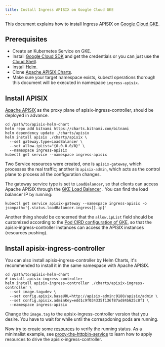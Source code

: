 ```yaml
---
title: Install Ingress APISIX on Google Cloud GKE
---
```


<!--
#
# Licensed to the Apache Software Foundation (ASF) under one or more
# contributor license agreements.  See the NOTICE file distributed with
# this work for additional information regarding copyright ownership.
# The ASF licenses this file to You under the Apache License, Version 2.0
# (the "License"); you may not use this file except in compliance with
# the License.  You may obtain a copy of the License at
#
#     http://www.apache.org/licenses/LICENSE-2.0
#
# Unless required by applicable law or agreed to in writing, software
# distributed under the License is distributed on an "AS IS" BASIS,
# WITHOUT WARRANTIES OR CONDITIONS OF ANY KIND, either express or implied.
# See the License for the specific language governing permissions and
# limitations under the License.
#
-->

This document explains how to install Ingress APISIX on [Google Cloud GKE](https://cloud.google.com/kubernetes-engine).

## Prerequisites

* Create an Kubernetes Service on GKE.
* Install [Google Cloud SDK](https://cloud.google.com/sdk) and get the credentials or you can just use the [Cloud Shell](https://cloud.google.com/shell).
* Install [Helm](https://helm.sh/).
* Clone [Apache APISIX Charts](https://github.com/apache/apisix-helm-chart).
* Make sure your target namespace exists, kubectl operations thorough this document will be executed in namespace `ingress-apisix`.

## Install APISIX

[Apache APISIX](http://apisix.apache.org/) as the proxy plane of apisix-ingress-controller, should be deployed in advance.

```shell
cd /path/to/apisix-helm-chart
helm repo add bitnami https://charts.bitnami.com/bitnami
helm dependency update ./charts/apisix
helm install apisix ./charts/apisix \
  --set gateway.type=LoadBalancer \
  --set allow.ipList="{0.0.0.0/0}" \
  --namespace ingress-apisix
kubectl get service --namespace ingress-apisix
```

Two Service resources were created, one is `apisix-gateway`, which processes the real traffic; another is `apisix-admin`, which acts as the control plane to process all the configuration changes.

The gateway service type is set to `LoadBalancer`, so that clients can access Apache APISIX through the [GKE Load Balancer](https://cloud.google.com/kubernetes-engine/docs/concepts/service#services_of_type_loadbalancer) . You can find the load balancer IP by running:

```shell
kubectl get service apisix-gateway --namespace ingress-apisix -o jsonpath='{.status.loadBalancer.ingress[].ip}'
```

Another thing should be concerned that the `allow.ipList` field should be customized according to the [Pod CIRD configuration of GKE](https://cloud.google.com/kubernetes-engine/docs/how-to/flexible-pod-cidr), so that the apisix-ingress-controller instances can access the APISIX instances (resources pushing).

## Install apisix-ingress-controller

You can also install apisix-ingress-controller by Helm Charts, it's recommended to install it in the same namespace with Apache APISIX.

```shell
cd /path/to/apisix-helm-chart
# install apisix-ingress-controller
helm install apisix-ingress-controller ./charts/apisix-ingress-controller \
  --set image.tag=dev \
  --set config.apisix.baseURL=http://apisix-admin:9180/apisix/admin \
  --set config.apisix.adminKey=edd1c9f034335f136f87ad84b625c8f1 \
  --namespace ingress-apisix
```

Change the `image.tag` to the apisix-ingress-controller version that you desire. You have to wait for while until the correspdoning pods are running.

Now try to create some [resources](../CRD-specification.md) to verify the running status. As a minimalist example, see [proxy-the-httpbin-service](../samples/proxy-the-httpbin-service.md) to learn how to apply resources to drive the apisix-ingress-controller.
